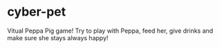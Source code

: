 # cyber-pet

Vitual Peppa Pig game! Try to play with Peppa, feed her, give drinks and make sure she stays always happy!